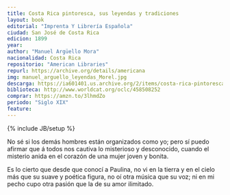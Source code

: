 ```yaml
---
title: Costa Rica pintoresca, sus leyendas y tradiciones
layout: book
editorial: "Imprenta Y Librería Española"
ciudad: San José de Costa Rica
edicion: 1899
year: 
author: "Manuel Argüello Mora"
nacionalidad: Costa Rica
repositorio: "American Libraries"
repurl: https://archive.org/details/americana
img: manuel_arguello_leyendas_Morel.jpg
descarga: https://ia601401.us.archive.org/2/items/costa-rica-pintoresca/Costa%20Rica%20pintoresca.pdf
biblioteca: http://www.worldcat.org/oclc/458508252
comprar: https://amzn.to/3lhmdZo
periodo: "Siglo XIX"
feature: 
---
```

{% include JB/setup %}

No sé si los demás hombres están organizados como yo; pero sí puedo afirmar que á todos nos cautiva lo misterioso y desconocido, cuando el misterio anida en el corazón de una mujer joven y bonita.
  
Es lo cierto que desde que conocí a Paulina, no vi en la tierra y en el cielo más que su suave y poética figura, no oí otra música que su voz; ni en mi pecho cupo otra pasión que la de su amor ilimitado.
